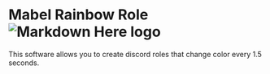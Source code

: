 # Mabel Rainbow Role ![Markdown Here logo](https://media.discordapp.net/attachments/693930597155864606/727832442659930152/Mabel_La_Entretenida-ConvertImage.png) 

This software allows you to create discord roles that change color every 1.5 seconds.
